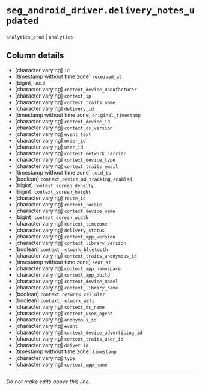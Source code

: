 # `seg_android_driver.delivery_notes_updated`
`analytics_prod` | `analytics`

## Column details
* [character varying] `id`
* [timestamp without time zone] `received_at`
* [bigint]    `uuid`
* [character varying] `context_device_manufacturer`
* [character varying] `context_ip`
* [character varying] `context_traits_name`
* [character varying] `delivery_id`
* [timestamp without time zone] `original_timestamp`
* [character varying] `context_device_id`
* [character varying] `context_os_version`
* [character varying] `event_text`
* [character varying] `order_id`
* [character varying] `user_id`
* [character varying] `context_network_carrier`
* [character varying] `context_device_type`
* [character varying] `context_traits_email`
* [timestamp without time zone] `uuid_ts`
* [boolean]   `context_device_ad_tracking_enabled`
* [bigint]    `context_screen_density`
* [bigint]    `context_screen_height`
* [character varying] `route_id`
* [character varying] `context_locale`
* [character varying] `context_device_name`
* [bigint]    `context_screen_width`
* [character varying] `context_timezone`
* [character varying] `delivery_status`
* [character varying] `context_app_version`
* [character varying] `context_library_version`
* [boolean]   `context_network_bluetooth`
* [character varying] `context_traits_anonymous_id`
* [timestamp without time zone] `sent_at`
* [character varying] `context_app_namespace`
* [character varying] `context_app_build`
* [character varying] `context_device_model`
* [character varying] `context_library_name`
* [boolean]   `context_network_cellular`
* [boolean]   `context_network_wifi`
* [character varying] `context_os_name`
* [character varying] `context_user_agent`
* [character varying] `anonymous_id`
* [character varying] `event`
* [character varying] `context_device_advertising_id`
* [character varying] `context_traits_user_id`
* [character varying] `driver_id`
* [timestamp without time zone] `timestamp`
* [character varying] `type`
* [character varying] `context_app_name`

-------------------------------------------------------------------------------
*Do not make edits above this line.*
